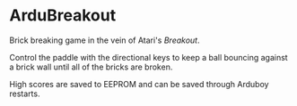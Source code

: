 # ArduBreakout

Brick breaking game in the vein of Atari's *Breakout*.

Control the paddle with the directional keys to keep a ball bouncing against a brick wall until all of the bricks are broken.

High scores are saved to EEPROM and can be saved through Arduboy restarts.
